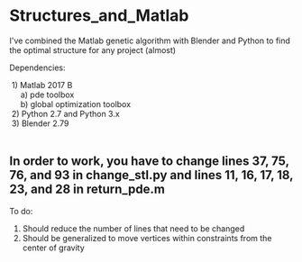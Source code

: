 # Structures_and_Matlab

I've combined the Matlab genetic algorithm with Blender and Python to find the optimal structure for any project (almost)

Dependencies:  
  
  1) Matlab 2017 B   
      a) pde toolbox   
      b) global optimization toolbox   
  2) Python 2.7 and Python 3.x  
  3) Blender 2.79   
  

## In order to work, you have to change lines 37, 75, 76, and 93 in change_stl.py and lines 11, 16, 17, 18, 23, and 28 in return_pde.m

To do:

  1) Should reduce the number of lines that need to be changed
  2) Should be generalized to move vertices within constraints from the center of gravity
